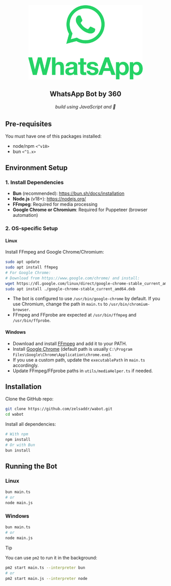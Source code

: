 <div align="center">

<img src="/assets/Digital_Stacked_Green.png" width="360">

## WhatsApp Bot by 360

###### build using JavaScript and 💖

</div>

## Pre-requisites

You must have one of this packages installed:

- node/npm `<^v18>`
- bun `<^1.x>`

## Environment Setup

### 1. Install Dependencies

- **Bun** (recommended): https://bun.sh/docs/installation
- **Node.js** (v18+): https://nodejs.org/
- **FFmpeg**: Required for media processing
- **Google Chrome or Chromium**: Required for Puppeteer (browser automation)

### 2. OS-specific Setup

#### **Linux**

Install FFmpeg and Google Chrome/Chromium:

```bash
sudo apt update
sudo apt install ffmpeg
# For Google Chrome:
# Download from https://www.google.com/chrome/ and install:
wget https://dl.google.com/linux/direct/google-chrome-stable_current_amd64.deb
sudo apt install ./google-chrome-stable_current_amd64.deb
```

- The bot is configured to use `/usr/bin/google-chrome` by default. If you use Chromium, change the path in `main.ts` to `/usr/bin/chromium-browser`.
- FFmpeg and FFprobe are expected at `/usr/bin/ffmpeg` and `/usr/bin/ffprobe`.

#### **Windows**

- Download and install [FFmpeg](https://ffmpeg.org/download.html) and add it to your PATH.
- Install [Google Chrome](https://www.google.com/chrome/) (default path is usually `C:\Program Files\Google\Chrome\Application\chrome.exe`).
- If you use a custom path, update the `executablePath` in `main.ts` accordingly.
- Update FFmpeg/FFprobe paths in `utils/mediaHelper.ts` if needed.

## Installation

Clone the GitHub repo:

```bash
git clone https://github.com/zelsaddr/wabot.git
cd wabot
```

Install all dependencies:

```bash
# With npm
npm install
# Or with Bun
bun install
```

## Running the Bot

### **Linux**
```bash
bun main.ts
# or
node main.js
```

### **Windows**
```bash
bun main.ts
# or
node main.js
```

> [!TIP]
> You can use `pm2` to run it in the background:
> ```bash
> pm2 start main.ts --interpreter bun
> # or
> pm2 start main.js --interpreter node
> ```
